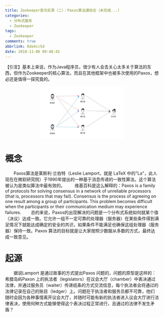 ```yaml
---
title: Zookeeper菜鸟实录（二）：Paxos算法通俗论（未完成...)
categories:
  - 分布式服务
  - Zookeeper
tags:
  - Zookeeper
comments: true
abbrlink: 8de4cc5d
date: 2018-11-06 09:48:43
---
```

【引言】基本上来说，作为Java程序员，很少有人会去关心太多关于算法的东西，但作为Zookeeper的核心算法，而且在其他框架中也被多次使用的Paxos，想必还是值得一探究竟的。
<div align=center><img src="https://github.com/ttfisher/images/raw/master/2018/2018-11-12-02.jpg" width="55%"/></div>
<!-- more -->

# 概念
&emsp;&emsp;Paxos算法是莱斯利·兰伯特（Leslie Lamport，就是 LaTeX 中的"La"，此人现在在微软研究院）于1990年提出的一种基于消息传递的一致性算法。这个算法被认为是类似算法中最有效的。
&emsp;&emsp;维基百科是这么解释的：Paxos is a family of protocols for solving consensus in a network of unreliable processors (that is, processors that may fail). Consensus is the process of agreeing on one result among a group of participants. This problem becomes difficult when the participants or their communication medium may experience failures.
&emsp;&emsp;总的来说，Paxos的出现解决的问题是一个分布式系统如何就某个值（决议）达成一致。它允许一组不一定可靠的处理器（服务器）在某些条件得到满足情况下就能达成确定的安全的共识，如果条件不能满足也确保这组处理器（服务器）保持一致。Paxos 算法的目标就是让大家按照少数服从多数的方式，最终达成一致意见。

# 起源
&emsp;&emsp;据说Lamport 是通过故事的方式提出Paxos 问题的，问题的原型是这样的：希腊岛屿Paxon 上的执法者（legislators）在议会大厅（chamber）中表决通过法律，并通过服务员（waiter）传递纸条的方式交流信息，每个执法者会将通过的法律记录在自己的账目（ledger）上。问题在于执法者和服务员都不可靠，他们随时会因为各种事情离开议会大厅，并随时可能有新的执法者进入议会大厅进行法律表决，使用何种方式能够使得这个表决过程正常进行，且通过的法律不发生矛盾？